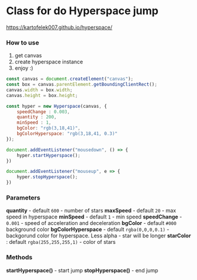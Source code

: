 # Class for do Hyperspace jump
https://kartofelek007.github.io/hyperspace/

### How to use
1. get canvas
2. create hyperspace instance
3. enjoy :)
```js
const canvas = document.createElement("canvas");
const box = canvas.parentElement.getBoundingClientRect();
canvas.width = box.width;
canvas.height = box.height;

const hyper = new Hyperspace(canvas, {
    speedChange : 0.003,
    quantity : 200,
    minSpeed : 1,
    bgColor: "rgb(3,18,41)",
    bgColorHyperspace: "rgb(3,18,41, 0.3)"
});

document.addEventListener("mousedown", () => {
	hyper.startHyperspace();
})

document.addEventListener("mouseup", e => {
    hyper.stopHyperspace();
})
```

### Parameters
**quantity** - default `600` - number of stars
**maxSpeed** - default `20` - max speed in hyperspace
**minSpeed** - default `1` - min speed 
**speedChange** - `0.001` - speed of acceleration and deceleration
**bgColor** - default `#000` background color
**bgColorHyperspace** - default `rgba(0,0,0,0.1)` - backgorund color for hyperspace. Less alpha - star will be longer
**starColor** : default `rgba(255,255,255,1)` - color of stars

### Methods
**startHyperspace()** - start jump
**stopHyperspace()** - end jump
